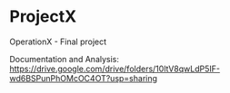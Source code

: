 # ProjectX
OperationX - Final project


Documentation and Analysis:
https://drive.google.com/drive/folders/10ltV8qwLdP5IF-wd6BSPunPhOMcOC4OT?usp=sharing
